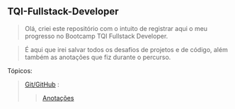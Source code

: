 ## TQI-Fullstack-Developer




>Olá, criei este repositório com o intuito de registrar aqui o meu progresso no
>Bootcamp TQI Fullstack Developer.



> É aqui que irei salvar todos os desafios de projetos e de código, além também
> as anotações que fiz durante o percurso.



Tópicos:

>[Git/GitHub](https://github.com/Felipe-TM/TQI-Fullstack-Developer/blob/main/Git-GitHub) :
>
>>[Anotações](https://github.com/Felipe-TM/TQI-Fullstack-Developer/blob/main/Git-GitHub/Anota%C3%A7%C3%B5es.md)